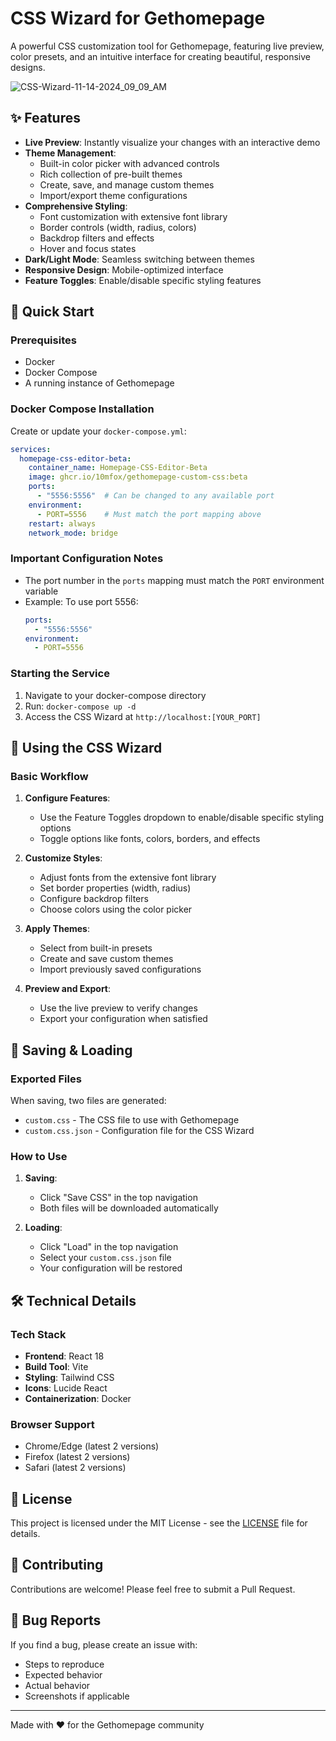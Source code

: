 # CSS Wizard for Gethomepage

A powerful CSS customization tool for Gethomepage, featuring live preview, color presets, and an intuitive interface for creating beautiful, responsive designs.

![CSS-Wizard-11-14-2024_09_09_AM](https://github.com/user-attachments/assets/cd1bebd0-2002-4296-8def-0a5b09a1007a)


## ✨ Features

- **Live Preview**: Instantly visualize your changes with an interactive demo
- **Theme Management**:
  - Built-in color picker with advanced controls
  - Rich collection of pre-built themes
  - Create, save, and manage custom themes
  - Import/export theme configurations
- **Comprehensive Styling**:
  - Font customization with extensive font library
  - Border controls (width, radius, colors)
  - Backdrop filters and effects
  - Hover and focus states
- **Dark/Light Mode**: Seamless switching between themes
- **Responsive Design**: Mobile-optimized interface
- **Feature Toggles**: Enable/disable specific styling features

## 🚀 Quick Start

### Prerequisites

- Docker
- Docker Compose
- A running instance of Gethomepage

### Docker Compose Installation

Create or update your `docker-compose.yml`:

```yaml
services:
  homepage-css-editor-beta:
    container_name: Homepage-CSS-Editor-Beta
    image: ghcr.io/10mfox/gethomepage-custom-css:beta
    ports:
      - "5556:5556"  # Can be changed to any available port
    environment:
      - PORT=5556    # Must match the port mapping above
    restart: always
    network_mode: bridge
```

### Important Configuration Notes

- The port number in the `ports` mapping must match the `PORT` environment variable
- Example: To use port 5556:
  ```yaml
  ports:
    - "5556:5556"
  environment:
    - PORT=5556
  ```

### Starting the Service

1. Navigate to your docker-compose directory
2. Run: `docker-compose up -d`
3. Access the CSS Wizard at `http://localhost:[YOUR_PORT]`

## 🎨 Using the CSS Wizard

### Basic Workflow

1. **Configure Features**:
   - Use the Feature Toggles dropdown to enable/disable specific styling options
   - Toggle options like fonts, colors, borders, and effects

2. **Customize Styles**:
   - Adjust fonts from the extensive font library
   - Set border properties (width, radius)
   - Configure backdrop filters
   - Choose colors using the color picker

3. **Apply Themes**:
   - Select from built-in presets
   - Create and save custom themes
   - Import previously saved configurations

4. **Preview and Export**:
   - Use the live preview to verify changes
   - Export your configuration when satisfied

## 💾 Saving & Loading

### Exported Files

When saving, two files are generated:
- `custom.css` - The CSS file to use with Gethomepage
- `custom.css.json` - Configuration file for the CSS Wizard

### How to Use

1. **Saving**:
   - Click "Save CSS" in the top navigation
   - Both files will be downloaded automatically

2. **Loading**:
   - Click "Load" in the top navigation
   - Select your `custom.css.json` file
   - Your configuration will be restored

## 🛠 Technical Details

### Tech Stack

- **Frontend**: React 18
- **Build Tool**: Vite
- **Styling**: Tailwind CSS
- **Icons**: Lucide React
- **Containerization**: Docker

### Browser Support

- Chrome/Edge (latest 2 versions)
- Firefox (latest 2 versions)
- Safari (latest 2 versions)

## 📝 License

This project is licensed under the MIT License - see the [LICENSE](LICENSE) file for details.

## 🤝 Contributing

Contributions are welcome! Please feel free to submit a Pull Request.

## 🐛 Bug Reports

If you find a bug, please create an issue with:
- Steps to reproduce
- Expected behavior
- Actual behavior
- Screenshots if applicable

---

Made with ❤️ for the Gethomepage community
